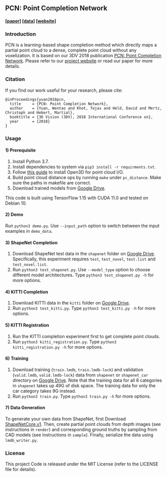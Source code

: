 ## PCN: Point Completion Network
#### [[paper]](https://arxiv.org/pdf/1808.00671.pdf) [[data]](https://drive.google.com/open?id=1M_lJN14Ac1RtPtEQxNlCV9e8pom3U6Pa) [[website]](https://wentaoyuan.github.io/pcn)

### Introduction
PCN is a learning-based shape completion method which directly maps a partial point cloud to a dense, complete point cloud without any voxelization. It is based on our 3DV 2018 publication [PCN: Point Completion Network](https://arxiv.org/abs/1808.00671). Please refer to our [project website](https://wentaoyuan.github.io/pcn) or read our paper for more details.

### Citation
If you find our work useful for your research, please cite:
```
@inProceedings{yuan2018pcn,
  title     = {PCN: Point Completion Network},
  author    = {Yuan, Wentao and Khot, Tejas and Held, David and Mertz, Christoph and Hebert, Martial},
  booktitle = {3D Vision (3DV), 2018 International Conference on},
  year      = {2018}
}
```

### Usage
#### 1) Prerequisite

1. Install Python 3.7.
2. Install dependencies to system via `pip3 install -r requirments.txt`.
3. Follow [this guide](http://open3d.org/docs/getting_started.html) to install Open3D for point cloud I/O.
4. Build point cloud distance ops by running `make` under `pc_distance`. Make sure the paths in makefile are correct.
5. Download trained models from [Google Drive](https://drive.google.com/open?id=1M_lJN14Ac1RtPtEQxNlCV9e8pom3U6Pa).

This code is built using TensorFlow 1.15 with CUDA 11.0 and tested on Debian 10.

#### 2) Demo
Run `python3 demo.py`. Use `--input_path` option to switch between the input examples in `demo_data`.

#### 3) ShapeNet Completion
1. Download ShapeNet test data in the `shapenet` folder on [Google Drive](https://drive.google.com/open?id=1M_lJN14Ac1RtPtEQxNlCV9e8pom3U6Pa). Specifically, this experiment requires `test`, `test_novel`, `test.list` and `test_novel.list`.
2. Run `python3 test_shapenet.py`. Use `--model_type` option to choose different model architectures. Type `python3 test_shapenet.py -h` for more options.

#### 4) KITTI Completion
1. Download KITTI data in the `kitti` folder on [Google Drive](https://drive.google.com/open?id=1M_lJN14Ac1RtPtEQxNlCV9e8pom3U6Pa).
2. Run `python3 test_kitti.py`. Type `python3 test_kitti.py -h` for more options.

#### 5) KITTI Registration
1. Run the KITTI completion experiment first to get complete point clouds.
2. Run `python3 kitti_registration.py`. Type `python3 kitti_registration.py -h` for more options.

#### 6) Training
1. Download training (`train.lmdb`, `train.lmdb-lock`) and validation (`valid.lmdb`, `valid.lmdb-lock`) data from `shapenet` or `shapenet_car` directory on [Google Drive](https://drive.google.com/open?id=1M_lJN14Ac1RtPtEQxNlCV9e8pom3U6Pa). Note that the training data for all 8 categories in `shapenet` takes up 49G of disk space. The training data for only the car category takes 9G instead.
2. Run `python3 train.py`. Type `python3 train.py -h` for more options.

#### 7) Data Generation
To generate your own data from ShapeNet, first Download [ShapeNetCore.v1](https://shapenet.org). Then, create partial point clouds from depth images (see instructions in `render`) and corresponding ground truths by sampling from CAD models (see instructions in `sample`). Finally, serialize the data using `lmdb_writer.py`.

### License
This project Code is released under the MIT License (refer to the LICENSE file for details).

